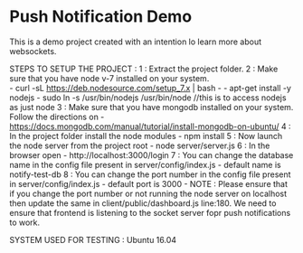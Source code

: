 # Push Notification Demo

This is a demo project created with an intention lo learn more about websockets.


STEPS TO SETUP THE PROJECT : 
1 : Extract the project folder.
2 : Make sure that you have node v-7 installed on your system.  
	- curl -sL https://deb.nodesource.com/setup_7.x | bash -
	- apt-get install -y nodejs
	- sudo ln -s /usr/bin/nodejs /usr/bin/node  //this is to access nodejs as just node
3 : Make sure that you have mongodb installed on your system. Follow the directions on 
	- https://docs.mongodb.com/manual/tutorial/install-mongodb-on-ubuntu/
4 : In the project folder install the node modules
	- npm install
5 : Now launch the node server from the project root
	- node server/server.js
6 : In the browser open 
	- http://localhost:3000/login
7 : You can change the database name in the config file present in server/config/index.js
	- default name is notify-test-db
8 : You can change the port number in the config file present in server/config/index.js
	- default port is 3000
	- NOTE : Please ensure that if you change the port number or not running the node server on localhost then update the same in client/public/dashboard.js line:180. 
			 We need to ensure that frontend is listening to the socket server fopr push notifications to work. 


SYSTEM USED FOR TESTING : Ubuntu 16.04